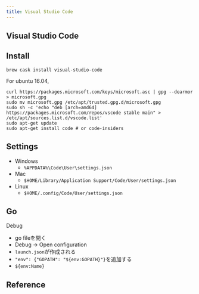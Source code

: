 ```yaml
---
title: Visual Studio Code
---
```


## Visual Studio Code

## Install

```
brew cask install visual-studio-code
```

For ubuntu 16.04,

```
curl https://packages.microsoft.com/keys/microsoft.asc | gpg --dearmor > microsoft.gpg
sudo mv microsoft.gpg /etc/apt/trusted.gpg.d/microsoft.gpg
sudo sh -c 'echo "deb [arch=amd64] https://packages.microsoft.com/repos/vscode stable main" > /etc/apt/sources.list.d/vscode.list'
sudo apt-get update
sudo apt-get install code # or code-insiders
```

## Settings
* Windows
    * `%APPDATA%\Code\User\settings.json`
* Mac
    * `$HOME/Library/Application Support/Code/User/settings.json`
* Linux
    * `$HOME/.config/Code/User/settings.json`

## Go
Debug

* go fileを開く
* Debug -> Open configuration
* `launch.json`が作成される
* `"env": {"GOPATH": "${env:GOPATH}"}`を追加する
* `${env:Name}`


## Reference

